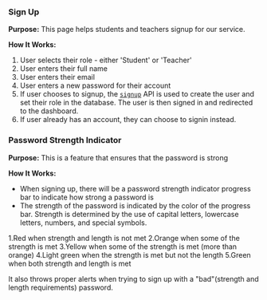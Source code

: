 ### Sign Up

**Purpose:** This page helps students and teachers signup for our service.

**How It Works:** 
1. User selects their role - either 'Student' or 'Teacher'
2. User enters their full name
3. User enters their email
4. User enters a new password for their account
5. If user chooses to signup, the [`signup`](https://github.com/CSC59939/Rails/wiki/API-Documentation#sign-up) 
API is used to create the user and set their role in the database. The user is then signed in and redirected to the dashboard.
6. If user already has an account, they can choose to signin instead.

### Password Strength Indicator

**Purpose:** This is a feature that ensures that the password is strong

**How It Works:**
- When signing up, there will be a password strength indicator progress bar to indicate how strong a password is
- The strength of the password is indicated by the color of the progress bar. Strength is determined by the use of capital letters, lowercase letters, numbers, and special symbols.

1.Red when strength and length is not met
2.Orange when some of the strength is met
3.Yellow when some of the strength is met (more than orange)
4.Light green when the strength is met but not the length
5.Green when both strength and length is met

It also throws proper alerts when trying to sign up with a "bad"(strength and length requirements) password.
